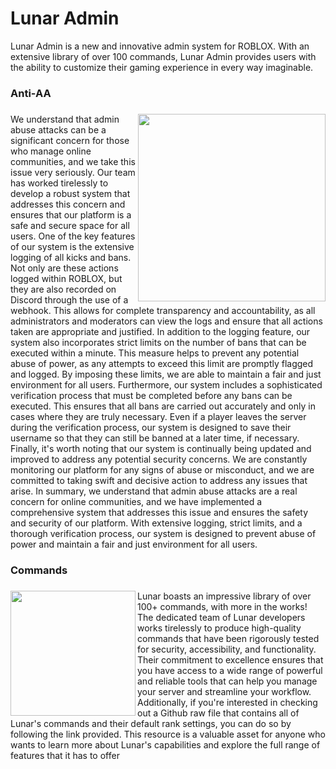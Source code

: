 # Lunar Admin
Lunar Admin is a new and innovative admin system for ROBLOX. With an extensive library of over 100 commands, Lunar Admin provides users with the ability to customize their gaming experience in every way imaginable.

### Anti-AA
<h3><img align="right" height="300" src="https://user-images.githubusercontent.com/128256644/228672373-a47dcd6a-946b-46d9-ae34-735f25a3f094.png"></h3>
We understand that admin abuse attacks can be a significant concern for those who manage online communities, and we take this issue very seriously. Our team has worked tirelessly to develop a robust system that addresses this concern and ensures that our platform is a safe and secure space for all users.
One of the key features of our system is the extensive logging of all kicks and bans. Not only are these actions logged within ROBLOX, but they are also recorded on Discord through the use of a webhook. This allows for complete transparency and accountability, as all administrators and moderators can view the logs and ensure that all actions taken are appropriate and justified. In addition to the logging feature, our system also incorporates strict limits on the number of bans that can be executed within a minute. This measure helps to prevent any potential abuse of power, as any attempts to exceed this limit are promptly flagged and logged. By imposing these limits, we are able to maintain a fair and just environment for all users. Furthermore, our system includes a sophisticated verification process that must be completed before any bans can be executed. This ensures that all bans are carried out accurately and only in cases where they are truly necessary. Even if a player leaves the server during the verification process, our system is designed to save their username so that they can still be banned at a later time, if necessary.
Finally, it's worth noting that our system is continually being updated and improved to address any potential security concerns. We are constantly monitoring our platform for any signs of abuse or misconduct, and we are committed to taking swift and decisive action to address any issues that arise. In summary, we understand that admin abuse attacks are a real concern for online communities, and we have implemented a comprehensive system that addresses this issue and ensures the safety and security of our platform. With extensive logging, strict limits, and a thorough verification process, our system is designed to prevent abuse of power and maintain a fair and just environment for all users.

### Commands
<h3><img align="left" height="200" src="https://user-images.githubusercontent.com/128256644/228674366-6f7bb150-75fa-4ca5-9830-78a069a7ee9a.jpg"></h3>
Lunar boasts an impressive library of over 100+ commands, with more in the works! The dedicated team of Lunar developers works tirelessly to produce high-quality commands that have been rigorously tested for security, accessibility, and functionality. Their commitment to excellence ensures that you have access to a wide range of powerful and reliable tools that can help you manage your server and streamline your workflow. Additionally, if you're interested in checking out a Github raw file that contains all of Lunar's commands and their default rank settings, you can do so by following the link provided. This resource is a valuable asset for anyone who wants to learn more about Lunar's capabilities and explore the full range of features that it has to offer
